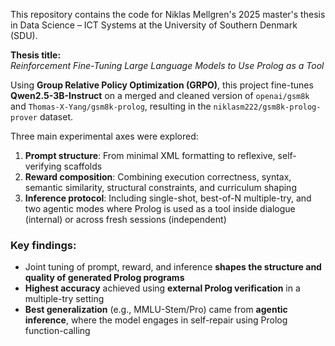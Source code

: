 This repository contains the code for Niklas Mellgren's 2025 master's thesis in Data Science – ICT Systems at the University of Southern Denmark (SDU).

**Thesis title:**  
*Reinforcement Fine-Tuning Large Language Models to Use Prolog as a Tool*

Using **Group Relative Policy Optimization (GRPO)**, this project fine-tunes **Qwen2.5-3B-Instruct** on a merged and cleaned version of `openai/gsm8k` and `Thomas-X-Yang/gsm8k-prolog`, resulting in the `niklasm222/gsm8k-prolog-prover` dataset.

Three main experimental axes were explored:

1. **Prompt structure**: From minimal XML formatting to reflexive, self-verifying scaffolds  
2. **Reward composition**: Combining execution correctness, syntax, semantic similarity, structural constraints, and curriculum shaping  
3. **Inference protocol**: Including single-shot, best-of-N multiple-try, and two agentic modes where Prolog is used as a tool inside dialogue (internal) or across fresh sessions (independent)

### Key findings:
- Joint tuning of prompt, reward, and inference **shapes the structure and quality of generated Prolog programs**
- **Highest accuracy** achieved using **external Prolog verification** in a multiple-try setting
- **Best generalization** (e.g., MMLU-Stem/Pro) came from **agentic inference**, where the model engages in self-repair using Prolog function-calling
